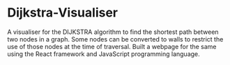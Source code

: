 # Dijkstra-Visualiser
A visualiser for the DIJKSTRA algorithm to find the shortest path between two nodes in a graph.
Some nodes can be converted to walls to restrict the use of those nodes at the time of traversal.
Built a webpage for the same using the React framework and JavaScript programming language.

